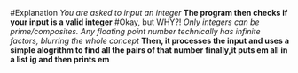 #Explanation
_You are asked to input an integer_
**The program then checks if your input is a valid integer**
#Okay, but WHY?!
  _Only integers can be prime/composites. Any floating point number technically has infinite factors, blurring the whole concept_
**Then, it processes the input and uses a simple alogrithm to find all the pairs of that number**
**finally,it puts em all in a list ig and then prints em**
